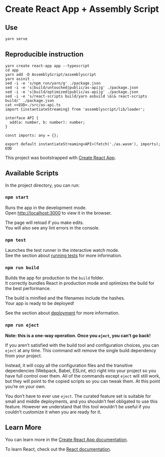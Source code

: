 # Create React App + Assembly Script

## Use

```bash
yarn serve
```

## Reproducible instruction

```
yarn create react-app app --typescript
cd app
yarn add -D AssemblyScript/assemblyscript
yarn asinit .
sed -i -e 's/npm run/yarn/g' ./package.json
sed -i -e 's|build/untouched|public/as-api|g' ./package.json
sed -i -e 's|build/optimized|public/as-api|g' ./package.json
sed -i -e 's/react-scripts build/yarn asbuild \&\& react-scripts build/' ./package.json
cat <<EOD>./src/as-api.ts
import {instantiateStreaming} from 'assemblyscript/lib/loader';

interface API {
  add(a: number, b: number): number;
}

const imports: any = {};

export default instantiateStreaming<API>(fetch('./as.wasm'), imports);
EOD
```

This project was bootstrapped with [Create React App](https://github.com/facebook/create-react-app).

## Available Scripts

In the project directory, you can run:

### `npm start`

Runs the app in the development mode.<br>
Open [http://localhost:3000](http://localhost:3000) to view it in the browser.

The page will reload if you make edits.<br>
You will also see any lint errors in the console.

### `npm test`

Launches the test runner in the interactive watch mode.<br>
See the section about [running tests](https://facebook.github.io/create-react-app/docs/running-tests) for more information.

### `npm run build`

Builds the app for production to the `build` folder.<br>
It correctly bundles React in production mode and optimizes the build for the best performance.

The build is minified and the filenames include the hashes.<br>
Your app is ready to be deployed!

See the section about [deployment](https://facebook.github.io/create-react-app/docs/deployment) for more information.

### `npm run eject`

**Note: this is a one-way operation. Once you `eject`, you can’t go back!**

If you aren’t satisfied with the build tool and configuration choices, you can `eject` at any time. This command will remove the single build dependency from your project.

Instead, it will copy all the configuration files and the transitive dependencies (Webpack, Babel, ESLint, etc) right into your project so you have full control over them. All of the commands except `eject` will still work, but they will point to the copied scripts so you can tweak them. At this point you’re on your own.

You don’t have to ever use `eject`. The curated feature set is suitable for small and middle deployments, and you shouldn’t feel obligated to use this feature. However we understand that this tool wouldn’t be useful if you couldn’t customize it when you are ready for it.

## Learn More

You can learn more in the [Create React App documentation](https://facebook.github.io/create-react-app/docs/getting-started).

To learn React, check out the [React documentation](https://reactjs.org/).
